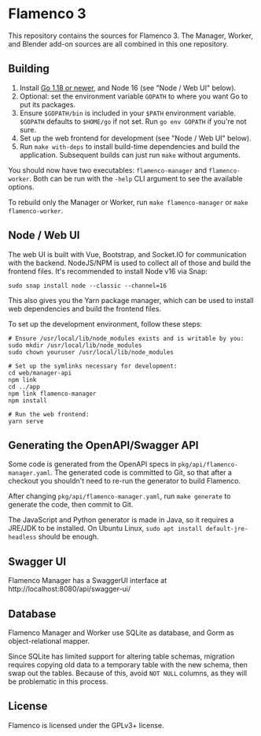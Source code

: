 # Flamenco 3

This repository contains the sources for Flamenco 3. The Manager, Worker, and
Blender add-on sources are all combined in this one repository.


## Building

1. Install [Go 1.18 or newer](https://go.dev/), and Node 16 (see "Node / Web UI" below).
2. Optional: set the environment variable `GOPATH` to where you want Go to put its packages.
3. Ensure `$GOPATH/bin` is included in your `$PATH` environment variable. `$GOPATH` defaults to `$HOME/go` if not set. Run `go env GOPATH` if you're not sure.
4. Set up the web frontend for development (see "Node / Web UI" below).
5. Run `make with-deps` to install build-time dependencies and build the application. Subsequent builds can just run `make` without arguments.

You should now have two executables: `flamenco-manager` and `flamenco-worker`.
Both can be run with the `-help` CLI argument to see the available options.

To rebuild only the Manager or Worker, run `make flamenco-manager` or `make flamenco-worker`.


## Node / Web UI

The web UI is built with Vue, Bootstrap, and Socket.IO for communication with the backend. NodeJS/NPM is used to collect all of those and build the frontend files. It's recommended to install Node v16 via Snap:

```
sudo snap install node --classic --channel=16
```

This also gives you the Yarn package manager, which can be used to install web dependencies and build the frontend files.

To set up the development environment, follow these steps:

```
# Ensure /usr/local/lib/node_modules exists and is writable by you:
sudo mkdir /usr/local/lib/node_modules
sudo chown youruser /usr/local/lib/node_modules

# Set up the symlinks necessary for development:
cd web/manager-api
npm link
cd ../app
npm link flamenco-manager
npm install

# Run the web frontend:
yarn serve
```


## Generating the OpenAPI/Swagger API

Some code is generated from the OpenAPI specs in
`pkg/api/flamenco-manager.yaml`. The generated code is committed to Git, so that
after a checkout you shouldn't need to re-run the generator to build Flamenco.

After changing `pkg/api/flamenco-manager.yaml`, run `make generate` to generate
the code, then commit to Git.

The JavaScript and Python generator is made in Java, so it requires a JRE/JDK to
be installed. On Ubuntu Linux, `sudo apt install default-jre-headless` should be
enough.


## Swagger UI

Flamenco Manager has a SwaggerUI interface at http://localhost:8080/api/swagger-ui/


## Database

Flamenco Manager and Worker use SQLite as database, and Gorm as
object-relational mapper.

Since SQLite has limited support for altering table schemas, migration requires
copying old data to a temporary table with the new schema, then swap out the
tables. Because of this, avoid `NOT NULL` columns, as they will be problematic
in this process.


## License

Flamenco is licensed under the GPLv3+ license.
